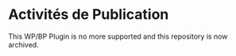 # Activités de Publication

This WP/BP Plugin is no more supported and this repository is now archived.
